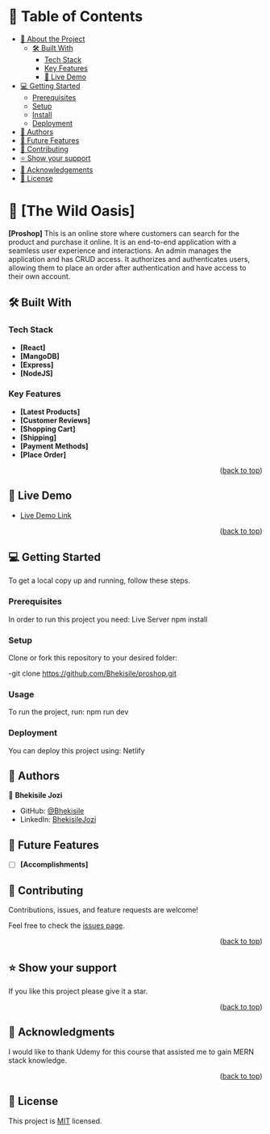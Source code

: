 <!-- TABLE OF CONTENTS -->

# 📗 Table of Contents

- [📖 About the Project](#about-project)
  - [🛠 Built With](#built-with)
    - [Tech Stack](#tech-stack)
    - [Key Features](#key-features)
    - [🚀 Live Demo](#live-demo)
- [💻 Getting Started](#getting-started)
  - [Prerequisites](#prerequisites)
  - [Setup](#setup)
  - [Install](#install)
  - [Deployment](#triangular_flag_on_post-deployment)
- [👥 Authors](#authors)
- [🔭 Future Features](#future-features)
- [🤝 Contributing](#contributing)
- [⭐️ Show your support](#support)
- [🙏 Acknowledgements](#acknowledgements)
- [📝 License](#license)

<!-- PROJECT DESCRIPTION -->

# 📖 [The Wild Oasis] <a name="about-project"></a>


**[Proshop]** This is an online store where customers can search for the product and purchase it online. It is an end-to-end application with a seamless user experience and interactions. An admin manages the application and has CRUD access. It authorizes and authenticates users, allowing them to place an order after authentication and have access to their own account.


## 🛠 Built With <a name="built-with"></a>

### Tech Stack <a name="tech-stack"></a>
- **[React]**
- **[MangoDB]**
- **[Express]**
- **[NodeJS]**

<!-- Features -->

### Key Features <a name="key-features"></a>

- **[Latest Products]**
- **[Customer Reviews]**
- **[Shopping Cart]**
- **[Shipping]**
- **[Payment Methods]**
- **[Place Order]**

<p align="right">(<a href="#readme-top">back to top</a>)</p>

<!-- LIVE DEMO -->

## 🚀 Live Demo <a name="live-demo"></a>

- [Live Demo Link](https://proshop-q9dt.onrender.com/)

<p align="right">(<a href="#readme-top">back to top</a>)</p>

<!-- GETTING STARTED -->

## 💻 Getting Started <a name="getting-started"></a>

To get a local copy up and running, follow these steps.

### Prerequisites

In order to run this project you need: 
Live Server
npm install

### Setup

Clone or fork this repository to your desired folder:

-git clone https://github.com/Bhekisile/proshop.git

### Usage

To run the project, run: 
npm run dev


### Deployment

You can deploy this project using: Netlify

<!-- AUTHORS -->

## 👥 Authors <a name="authors"></a>

👤 **Bhekisile Jozi**

- GitHub: [@Bhekisile](https://github.com/Bhekisile)
- LinkedIn: [BhekisileJozi](https://www.linkedin.com/in/bhekisile-jozi/)

<!-- FUTURE FEATURES -->

## 🔭 Future Features <a name="future-features"></a>

- [ ] **[Accomplishments]**

<!-- CONTRIBUTING -->

## 🤝 Contributing <a name="contributing"></a>

Contributions, issues, and feature requests are welcome!

Feel free to check the [issues page](../../issues/).

<p align="right">(<a href="#readme-top">back to top</a>)</p>

<!-- SUPPORT -->

## ⭐️ Show your support <a name="support"></a>


If you like this project please give it a star.

<p align="right">(<a href="#readme-top">back to top</a>)</p>

<!-- ACKNOWLEDGEMENTS -->

## 🙏 Acknowledgments <a name="acknowledgements"></a>

I would like to thank Udemy for this course that assisted me to gain MERN stack knowledge.

<p align="right">(<a href="#readme-top">back to top</a>)</p>


<!-- LICENSE -->

## 📝 License <a name="license"></a>

This project is [MIT](./MIT.md) licensed.

